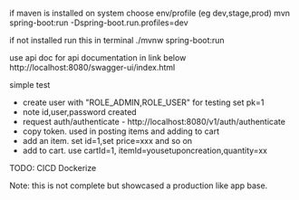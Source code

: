 if maven is installed on system choose env/profile (eg dev,stage,prod) mvn spring-boot:run -Dspring-boot.run.profiles=dev

if not installed run this in terminal ./mvnw spring-boot:run

use api doc for api documentation in link below
http://localhost:8080/swagger-ui/index.html

simple test
- create user with "ROLE_ADMIN,ROLE_USER" for testing set pk=1
- note id,user,password created
- request auth/authenticate - http://localhost:8080/v1/auth/authenticate
- copy token. used in posting items and adding to cart
- add an item. set id=1,set price=xxx and so on
- add to cart. use cartId=1, itemId=yousetuponcreation,quantity=xx

TODO:
CICD
    Dockerize

Note:
this is not complete but showcased a production like app base.